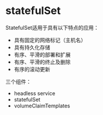# statefulSet
StatefulSet适用于具有以下特点的应用：
* 具有固定的网络标记（主机名）
* 具有持久化存储
* 有序、平滑的部署和扩展
* 有序、平滑的终止及删除
* 有序的滚动更新

三个组件：
* headless service
* statefulSet
* volumeClaimTemplates
